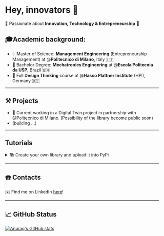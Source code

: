 # Hey, innovators 👋

🎯 Passionate about **Innovation, Technology & Entrepreneurship** 🎯

## 🎓Academic background:

- 💡 Master of Science: **Management Engineering** (Entrepreneurship Management) at @**Politecnico di Milano**, Italy :it:
- 🤖 Bachelor Degree: **Mechatronics Engineering** at @**Escola Politecnia da USP**, Brazil :brazil:
- 🎨 Full **Design Thinking** course at @**Hasso Plattner Institute** (HPI), Germany :de:

---

## ⚒️ Projects
- 💪 Current working in a Digital Twin project in partnership with @Politecnico di Milano. (Possibility of the library become public soon)
- (building ...)

---
## Tutorials

<details>
  <summary>📚 Create your own library and upload it into PyPi</summary>

## Creating a Library
In your environment, make sure you have pip installed wheel, setuptools and twine. We will need them for later to build our Python library.
> pip install wheel
> pip install setuptools
> pip install twine

Make sure that you have the following structure:

```
\mylibfolder
--\setup.py
--\README.md
--\mylib
-----\__init__.py
-----\code1.py
-----\code2.py
```

- The `setup.py` is the file used to build your library 
- `mylib` is the module of your library (that's why it needs to have the file `__init__.py` to say that this is a module)
- `code1.py` and `code2.py` are the codes of your library

To build your library you should run the following comand in the root of your library folder>

`python setup.py bdist_wheel`

The `setup.py` should have simething like this>

```python
from setuptools import find_packages, setup

setup(
    name='dtwinpy',
    packages=find_packages(),
    version='0.0.2.4',
    description='Digital Twin Library',
    long_description = open("README.md").read(),
    author='Pedro Bacelar and Alex',
    license='MIT'
)

```

In this case we are using `find_packages()`, which means that all the folders with `__init__.py` will be add to you library and the other folders will ignored, so take care about it.

> It's important to say that what you're going to import is the module's name and not the library name, so it's recomended to have a main module folder with the same name as the library, so you will be kind of importing the library name!

After running this, 3 new folders will appear in the root of your library:
- build
- `dist` (very important, this where the package of your library is stored)
- mylib.egg-info

### Manually installing the library

In order to munually install the library you just need the path of the file generated within the folder "dist" (`dist\dtwinpy-0.0.2.4-py3-none-any.whl`).
Next you just use the normal commands to install a library using pip or pipenv:

`pip install "dtwinpylib\dist\dtwinpy-0.0.2.4-py3-none-any.whl"`

## Deploying it on PyPi

You need to follow the steps:
1. Create an account in PyPi
2. Create an token in PyPi (scroll down in setting and will have an option to create an API token)
3. In the home folder (`C:User\username\`) create the file `.pypirc` (it's better to create this file using VS Code):

```python
[distutils]
index-servers =
  pypi

[pypi]
username= __token__
password= <API Token>
```
4. Run the following command>

`python -m twine upload dist/*`

Some observations:
- If it's the first time of the day uploading to pip you should enter your username and also password
- You can specify what package are you upload by change the termination like this: `dist/dtwinpy-0.0.2.4-py3-none-any.whl`

5. After this you're finished, you can already check in the oficial site of PyPi your library and download it as well just using the normal command of pip `pip install mylib`

## Maintainance

- After any final change in the code just run: `python setup.py bdist_wheel`
- To upload the change, just run: `python -m twine upload dist/*`


## References:
- https://medium.com/analytics-vidhya/how-to-create-a-python-library-7d5aea80cc3f
- https://laxmena.com/posts/publish-pip-package

</details>

---
## ☎️ Contacts

✉️ Find me on LinkedIn [here](https://www.linkedin.com/in/pedro-bacelar-santos-engenharia-poli-usp/)!

---
## 📈 GitHub Status
[![Anurag's GitHub stats](https://github-readme-stats.zohan.tech/api?username=pedrolbacelar&count_private=true&theme=tokyonight)](https://github.com/anuraghazra/github-readme-stats)
